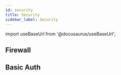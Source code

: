 ```yaml
---
id: security
title: Security
sidebar_label: Security
---
```


import useBaseUrl from '@docusaurus/useBaseUrl';

## Firewall

## Basic Auth